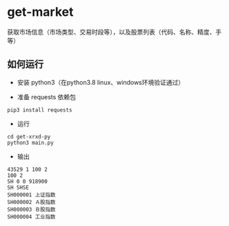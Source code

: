 # get-market
获取市场信息（市场类型、交易时段等），以及股票列表（代码、名称、精度、手等）

## 如何运行
* 安装 python3（在python3.8 linux、windows环境验证通过）

* 准备 requests 依赖包
```
pip3 install requests
```

* 运行
```
cd get-xrxd-py
python3 main.py
```

* 输出
```
43529 1 100 2
100 2
SH 0 0 918900
SH SHSE
SH000001 上证指数
SH000002 Ａ股指数
SH000003 Ｂ股指数
SH000004 工业指数
```
